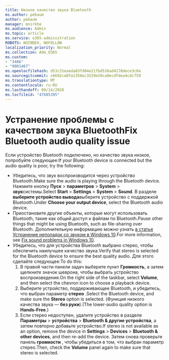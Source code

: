 ```yaml
---
title: Низкое качество звука Bluetooth
ms.author: pebaum
author: pebaum
manager: mnirkhe
ms.audience: Admin
ms.topic: article
ms.service: o365-administration
ROBOTS: NOINDEX, NOFOLLOW
localization_priority: Normal
ms.collection: Adm_O365
ms.custom:
- "3486"
- "9001467"
ms.openlocfilehash: d53c31eaeda83fd84e21fbd536ad4178dece3c0a
ms.sourcegitcommit: c6692ce0fa1358ec3529e59ca0ecdfdea4cdc759
ms.translationtype: MT
ms.contentlocale: ru-RU
ms.lasthandoff: 09/14/2020
ms.locfileid: "47685395"
---
```

# <a name="fix-bluetooth-audio-quality-issue"></a><span data-ttu-id="c284d-102">Устранение проблемы с качеством звука Bluetooth</span><span class="sxs-lookup"><span data-stu-id="c284d-102">Fix Bluetooth audio quality issue</span></span>

<span data-ttu-id="c284d-103">Если устройство Bluetooth подключено, но качество звука низкое, попробуйте следующее:</span><span class="sxs-lookup"><span data-stu-id="c284d-103">If your Bluetooth device is connected but the audio quality is poor, try the following:</span></span>

- <span data-ttu-id="c284d-104">Убедитесь, что звук воспроизводится через устройство Bluetooth.</span><span class="sxs-lookup"><span data-stu-id="c284d-104">Make sure the audio is playing through the Bluetooth device.</span></span> <span data-ttu-id="c284d-105">Нажмите кнопку **Пуск**  >  **параметров**  >  **System**  >  **звук**системы.</span><span class="sxs-lookup"><span data-stu-id="c284d-105">Select **Start** > **Settings** > **System** > **Sound**.</span></span> <span data-ttu-id="c284d-106">В разделе **выберите устройство вывода**выберите устройство с поддержкой Bluetooth.</span><span class="sxs-lookup"><span data-stu-id="c284d-106">Under **Choose your output device**, select the Bluetooth audio device.</span></span>
- <span data-ttu-id="c284d-107">Приостановите другие объекты, которые могут использовать Bluetooth, такие как общий доступ к файлам по Bluetooth.</span><span class="sxs-lookup"><span data-stu-id="c284d-107">Pause other things that might be using Bluetooth, such as file-sharing over Bluetooth.</span></span> <span data-ttu-id="c284d-108">Дополнительную информацию можно узнать [в статье Устранение неполадок со звуком в Windows 10](https://support.microsoft.com/help/4520288/windows-10-fix-sound-problems).</span><span class="sxs-lookup"><span data-stu-id="c284d-108">For more information, see [Fix sound problems in Windows 10](https://support.microsoft.com/help/4520288/windows-10-fix-sound-problems).</span></span>
- <span data-ttu-id="c284d-109">Убедитесь, что для устройства Bluetooth выбрано стерео, чтобы обеспечить наилучшее качество звука.</span><span class="sxs-lookup"><span data-stu-id="c284d-109">Verify that stereo is selected for the Bluetooth device to ensure the best quality audio.</span></span> <span data-ttu-id="c284d-110">Для этого сделайте следующее:</span><span class="sxs-lookup"><span data-stu-id="c284d-110">To do this:</span></span> 
    1. <span data-ttu-id="c284d-111">В правой части панели задач выберите пункт **Громкость**, а затем щелкните значок шеврона, чтобы выбрать устройство воспроизведения.</span><span class="sxs-lookup"><span data-stu-id="c284d-111">On the right side of the taskbar, select **Volume**, and then select the chevron icon to choose a playback device.</span></span>
    2. <span data-ttu-id="c284d-112">Выберите устройство, поддерживающее Bluetooth, и убедитесь, что выбран параметр **стерео** .</span><span class="sxs-lookup"><span data-stu-id="c284d-112">Select the Bluetooth device, and make sure the **Stereo** option is selected.</span></span> <span data-ttu-id="c284d-113">(Функция низкого качества звука — **без руки**).</span><span class="sxs-lookup"><span data-stu-id="c284d-113">(The lower-audio quality option is **Hands-Free**.)</span></span>
    3. <span data-ttu-id="c284d-114">Если стерео недоступен, удалите устройство в разделе **Параметры**  >  **устройства**  >  **Bluetooth & другие устройства**, а затем повторно добавьте устройство.</span><span class="sxs-lookup"><span data-stu-id="c284d-114">If stereo is not available as an option, remove the device in **Settings** > **Devices** > **Bluetooth & other devices**, and then re-add the device.</span></span> <span data-ttu-id="c284d-115">Затем снова проверьте панель **громкости** , чтобы убедиться в том, что выбран параметр стерео.</span><span class="sxs-lookup"><span data-stu-id="c284d-115">Then, check the **Volume** panel again to make sure that stereo is selected.</span></span>


